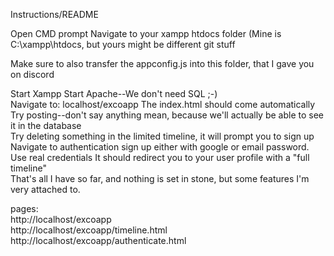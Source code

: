 Instructions/README

Open CMD prompt
Navigate to your xampp htdocs folder (Mine is C:\xampp\htdocs, but yours might be different
git stuff

Make sure to also transfer the appconfig.js into this folder, that I gave you on discord

Start Xampp Start Apache--We don't need SQL ;-) <br>
Navigate to: localhost/excoapp The index.html should come automatically <br>
Try posting--don't say anything mean, because we'll actually be able to see it in the database <br>
Try deleting something in the limited timeline, it will prompt you to sign up <br>
Navigate to authentication sign up either with google or email password.<br> 
Use real credentials It should redirect you to your user profile with a "full timeline" <br>
That's all I have so far, and nothing is set in stone, but some features I'm very attached to.<br>

pages: <br>
http://localhost/excoapp <br>
http://localhost/excoapp/timeline.html <br>
http://localhost/excoapp/authenticate.html<br>
